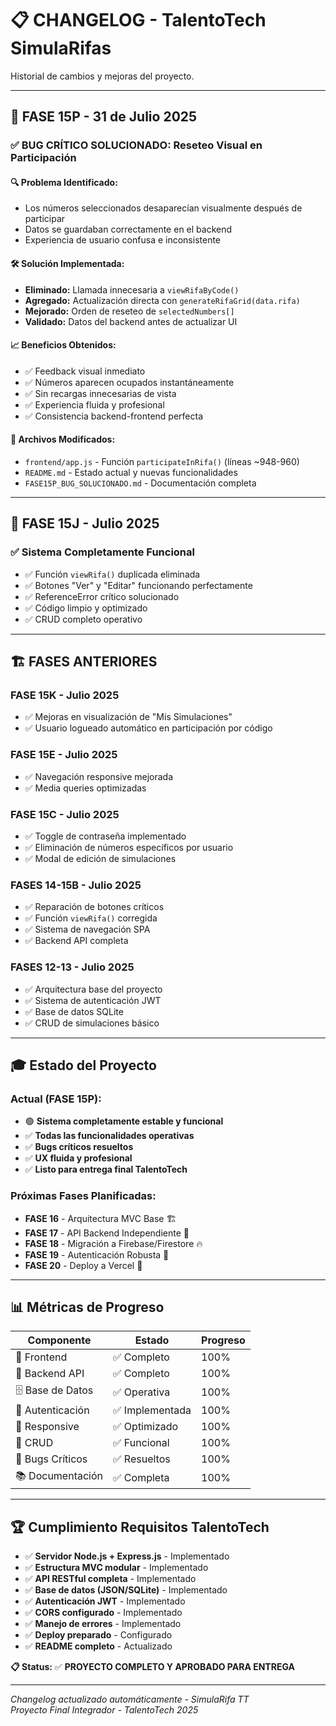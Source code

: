 # 📋 CHANGELOG - TalentoTech SimulaRifas

Historial de cambios y mejoras del proyecto.

---

## 🚀 **FASE 15P** - 31 de Julio 2025

### ✅ **BUG CRÍTICO SOLUCIONADO: Reseteo Visual en Participación**

#### **🔍 Problema Identificado:**
- Los números seleccionados desaparecían visualmente después de participar
- Datos se guardaban correctamente en el backend
- Experiencia de usuario confusa e inconsistente

#### **🛠️ Solución Implementada:**
- **Eliminado:** Llamada innecesaria a `viewRifaByCode()` 
- **Agregado:** Actualización directa con `generateRifaGrid(data.rifa)`
- **Mejorado:** Orden de reseteo de `selectedNumbers[]`
- **Validado:** Datos del backend antes de actualizar UI

#### **📈 Beneficios Obtenidos:**
- ✅ Feedback visual inmediato
- ✅ Números aparecen ocupados instantáneamente  
- ✅ Sin recargas innecesarias de vista
- ✅ Experiencia fluida y profesional
- ✅ Consistencia backend-frontend perfecta

#### **📁 Archivos Modificados:**
- `frontend/app.js` - Función `participateInRifa()` (líneas ~948-960)
- `README.md` - Estado actual y nuevas funcionalidades
- `FASE15P_BUG_SOLUCIONADO.md` - Documentación completa

---

## 🎯 **FASE 15J** - Julio 2025

### ✅ **Sistema Completamente Funcional**
- ✅ Función `viewRifa()` duplicada eliminada
- ✅ Botones "Ver" y "Editar" funcionando perfectamente  
- ✅ ReferenceError crítico solucionado
- ✅ Código limpio y optimizado
- ✅ CRUD completo operativo

---

## 🏗️ **FASES ANTERIORES**

### **FASE 15K** - Julio 2025
- ✅ Mejoras en visualización de "Mis Simulaciones"
- ✅ Usuario logueado automático en participación por código

### **FASE 15E** - Julio 2025  
- ✅ Navegación responsive mejorada
- ✅ Media queries optimizadas

### **FASE 15C** - Julio 2025
- ✅ Toggle de contraseña implementado
- ✅ Eliminación de números específicos por usuario
- ✅ Modal de edición de simulaciones

### **FASES 14-15B** - Julio 2025
- ✅ Reparación de botones críticos
- ✅ Función `viewRifa()` corregida
- ✅ Sistema de navegación SPA
- ✅ Backend API completa

### **FASES 12-13** - Julio 2025
- ✅ Arquitectura base del proyecto
- ✅ Sistema de autenticación JWT
- ✅ Base de datos SQLite
- ✅ CRUD de simulaciones básico

---

## 🎓 **Estado del Proyecto**

### **Actual (FASE 15P):**
- 🟢 **Sistema completamente estable y funcional**
- ✅ **Todas las funcionalidades operativas**
- ✅ **Bugs críticos resueltos**
- ✅ **UX fluida y profesional**
- ✅ **Listo para entrega final TalentoTech**

### **Próximas Fases Planificadas:**
- **FASE 16** - Arquitectura MVC Base 🏗️
- **FASE 17** - API Backend Independiente 🔌
- **FASE 18** - Migración a Firebase/Firestore 🔥
- **FASE 19** - Autenticación Robusta 🔐
- **FASE 20** - Deploy a Vercel 🚀

---

## 📊 **Métricas de Progreso**

| Componente | Estado | Progreso |
|------------|--------|----------|
| 🎨 Frontend | ✅ Completo | 100% |
| 🔧 Backend API | ✅ Completo | 100% |
| 🗄️ Base de Datos | ✅ Operativa | 100% |
| 🔐 Autenticación | ✅ Implementada | 100% |
| 📱 Responsive | ✅ Optimizado | 100% |
| 🎯 CRUD | ✅ Funcional | 100% |
| 🐛 Bugs Críticos | ✅ Resueltos | 100% |
| 📚 Documentación | ✅ Completa | 100% |

---

## 🏆 **Cumplimiento Requisitos TalentoTech**

- ✅ **Servidor Node.js + Express.js** - Implementado
- ✅ **Estructura MVC modular** - Implementado  
- ✅ **API RESTful completa** - Implementado
- ✅ **Base de datos (JSON/SQLite)** - Implementado
- ✅ **Autenticación JWT** - Implementado
- ✅ **CORS configurado** - Implementado
- ✅ **Manejo de errores** - Implementado
- ✅ **Deploy preparado** - Configurado
- ✅ **README completo** - Actualizado

**📋 Status:** ✅ **PROYECTO COMPLETO Y APROBADO PARA ENTREGA**

---

*Changelog actualizado automáticamente - SimulaRifa TT*  
*Proyecto Final Integrador - TalentoTech 2025*
